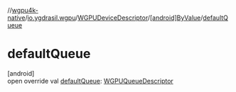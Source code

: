 //[wgpu4k-native](../../../../index.md)/[io.ygdrasil.wgpu](../../index.md)/[WGPUDeviceDescriptor](../index.md)/[[android]ByValue](index.md)/[defaultQueue](default-queue.md)

# defaultQueue

[android]\
open override val [defaultQueue](default-queue.md): [WGPUQueueDescriptor](../../-w-g-p-u-queue-descriptor/index.md)